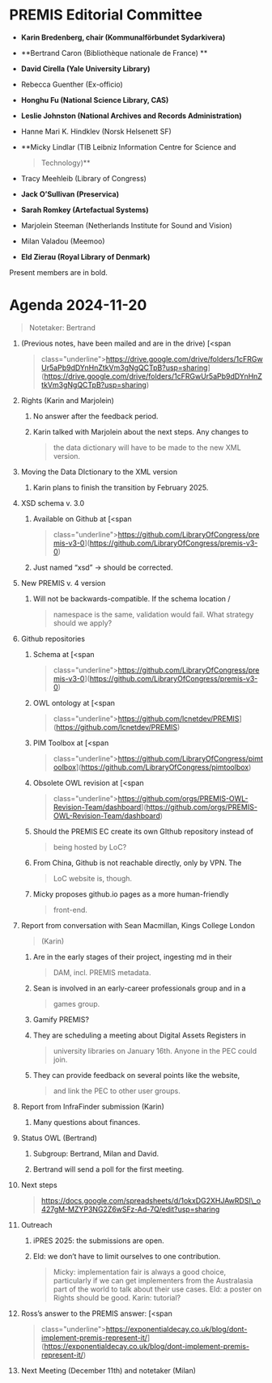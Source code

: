 PREMIS Editorial Committee 
==========================

-   **Karin Bredenberg, chair (Kommunalförbundet Sydarkivera)**

-   **Bertrand Caron (Bibliothèque nationale de France) **

-   **David Cirella (Yale University Library)**

-   Rebecca Guenther (Ex-officio)

-   **Honghu Fu (National Science Library, CAS)**

-   **Leslie Johnston (National Archives and Records Administration)**

-   Hanne Mari K. Hindklev (Norsk Helsenett SF)

-   **Micky Lindlar (TIB Leibniz Information Centre for Science and
    > Technology)**

-   Tracy Meehleib (Library of Congress)

-   **Jack O’Sullivan (Preservica)**

-   **Sarah Romkey (Artefactual Systems)** 

-   Marjolein Steeman (Netherlands Institute for Sound and Vision) 

-   Milan Valadou (Meemoo)

-   **Eld Zierau (Royal Library of Denmark)**

Present members are in bold.

Agenda 2024-11-20
=================

> Notetaker: Bertrand

1.  (Previous notes, have been mailed and are in the drive) [<span
    > class="underline">https://drive.google.com/drive/folders/1cFRGwUr5aPb9dDYnHnZtkVm3gNgQCTpB?usp=sharing</span>](https://drive.google.com/drive/folders/1cFRGwUr5aPb9dDYnHnZtkVm3gNgQCTpB?usp=sharing)

2.  Rights (Karin and Marjolein)

    1.  No answer after the feedback period.

    2.  Karin talked with Marjolein about the next steps. Any changes to
        > the data dictionary will have to be made to the new XML
        > version.

3.  Moving the Data DIctionary to the XML version

    1.  Karin plans to finish the transition by February 2025.

4.  XSD schema v. 3.0

    1.  Available on Github at [<span
        > class="underline">https://github.com/LibraryOfCongress/premis-v3-0</span>](https://github.com/LibraryOfCongress/premis-v3-0)

    2.  Just named “xsd” -&gt; should be corrected.

5.  New PREMIS v. 4 version

    1.  Will not be backwards-compatible. If the schema location /
        > namespace is the same, validation would fail. What strategy
        > should we apply?

6.  Github repositories

    1.  Schema at [<span
        > class="underline">https://github.com/LibraryOfCongress/premis-v3-0</span>](https://github.com/LibraryOfCongress/premis-v3-0)

    2.  OWL ontology at [<span
        > class="underline">https://github.com/lcnetdev/PREMIS</span>](https://github.com/lcnetdev/PREMIS)

    3.  PIM Toolbox at [<span
        > class="underline">https://github.com/LibraryOfCongress/pimtoolbox</span>](https://github.com/LibraryOfCongress/pimtoolbox)

    4.  Obsolete OWL revision at [<span
        > class="underline">https://github.com/orgs/PREMIS-OWL-Revision-Team/dashboard</span>](https://github.com/orgs/PREMIS-OWL-Revision-Team/dashboard)

    5.  Should the PREMIS EC create its own GIthub repository instead of
        > being hosted by LoC?

    6.  From China, Github is not reachable directly, only by VPN. The
        > LoC website is, though.

    7.  Micky proposes github.io pages as a more human-friendly
        > front-end.

7.  Report from conversation with Sean Macmillan, Kings College London
    > (Karin)

    1.  Are in the early stages of their project, ingesting md in their
        > DAM, incl. PREMIS metadata.

    2.  Sean is involved in an early-career professionals group and in a
        > games group.

    3.  Gamify PREMIS?

    4.  They are scheduling a meeting about Digital Assets Registers in
        > university libraries on January 16th. Anyone in the PEC could
        > join.

    5.  They can provide feedback on several points like the website,
        > and link the PEC to other user groups.

8.  Report from InfraFinder submission (Karin)

    1.  Many questions about finances.

9.  Status OWL (Bertrand)

    1.  Subgroup: Bertrand, Milan and David.

    2.  Bertrand will send a poll for the first meeting.

10. Next steps  
    > [<span
    > class="underline">https://docs.google.com/spreadsheets/d/1okxDG2XHJAwRDSI\_o427gM-MZYP3NG2Z6wSFz-Ad-7Q/edit?usp=sharing</span>](https://docs.google.com/spreadsheets/d/1okxDG2XHJAwRDSI_o427gM-MZYP3NG2Z6wSFz-Ad-7Q/edit?usp=sharing)

11. Outreach

    1.  iPRES 2025: the submissions are open.

    2.  Eld: we don’t have to limit ourselves to one contribution.
        > Micky: implementation fair is always a good choice,
        > particularly if we can get implementers from the Australasia
        > part of the world to talk about their use cases. Eld: a poster
        > on Rights should be good. Karin: tutorial?

12. Ross’s answer to the PREMIS answer: [<span
    > class="underline">https://exponentialdecay.co.uk/blog/dont-implement-premis-represent-it/</span>](https://exponentialdecay.co.uk/blog/dont-implement-premis-represent-it/)

13. Next Meeting (December 11th) and notetaker (Milan)
